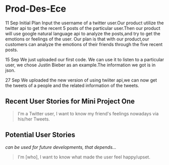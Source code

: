 # Prod-Des-Ece
11 Sep
Initial Plan
Input the username of a twitter user.Our product utilize the twitter api to get the recent 5 posts of the particular user.Then our product will use google natural language api to analyze the posts,and try to get the emotions or feelings of the user.
Our plan is that with our product,our customers can analyze the emotions of their friends through the five recent posts.

15 Sep
We just uploaded our first code. We can use it to listen to a particular user, we chose Justin Bieber as an example.The information we got is in json.

27 Sep
We uploaded the new version of using twiiter api,we can now get the tweets of a people and the related information of the tweets.

## Recent User Stories for Mini Project One
>I'm a Twitter user, I want to know my friend's feelings nowadays via his/her Tweets.

## Potential User Stories
*can be used for future developments, that depends...*
>I'm [who], I want to know what made the user feel happy/upset.
